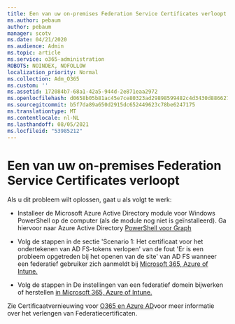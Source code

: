 ```yaml
---
title: Een van uw on-premises Federation Service Certificates verloopt
ms.author: pebaum
author: pebaum
manager: scotv
ms.date: 04/21/2020
ms.audience: Admin
ms.topic: article
ms.service: o365-administration
ROBOTS: NOINDEX, NOFOLLOW
localization_priority: Normal
ms.collection: Adm_O365
ms.custom: ''
ms.assetid: 172084b7-68a1-42a5-944d-2e871eaa2972
ms.openlocfilehash: d0658b05b81ac45e7ce80323ad29898599482c4d3430d886627af6e9f8d136f6
ms.sourcegitcommit: b5f7da89a650d2915dc652449623c78be6247175
ms.translationtype: MT
ms.contentlocale: nl-NL
ms.lasthandoff: 08/05/2021
ms.locfileid: "53985212"
---
```

# <a name="one-of-your-on-premises-federation-service-certificates-is-expiring"></a>Een van uw on-premises Federation Service Certificates verloopt

Als u dit probleem wilt oplossen, gaat u als volgt te werk:
  
- Installeer de Microsoft Azure Active Directory module voor Windows PowerShell op de computer (als de module nog niet is geïnstalleerd). Ga hiervoor naar Azure Active Directory [PowerShell voor Graph](https://docs.microsoft.com/powershell/azure/active-directory/install-adv2?view=azureadps-2.0)
    
- Volg de stappen in de sectie 'Scenario 1: Het certificaat voor het ondertekenen van AD FS-tokens verlopen' van de fout 'Er is een probleem opgetreden bij het openen van de site' van AD FS wanneer een federatief gebruiker zich aanmeldt bij [Microsoft 365, Azure of Intune.](https://support.microsoft.com/help/2713898/there-was-a-problem-accessing-the-site-error-from-ad-fs-when-a-federat)
    
- Volg de stappen in De instellingen van een federatief domein bijwerken of herstellen [in Microsoft 365, Azure of Intune.](https://support.microsoft.com/help/2647048/how-to-update-or-repair-the-settings-of-a-federated-domain-in-office-3)
    
Zie Certificaatvernieuwing voor [O365 en Azure AD](https://docs.microsoft.com/azure/active-directory/connect/active-directory-aadconnect-o365-certs)voor meer informatie over het verlengen van Federatiecertificaten.
  


